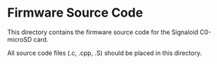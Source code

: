# Firmware Source Code

This directory contains the firmware source code for the Signaloid C0-microSD card.

All source code files (.c, .cpp, .S) should be placed in this directory.

